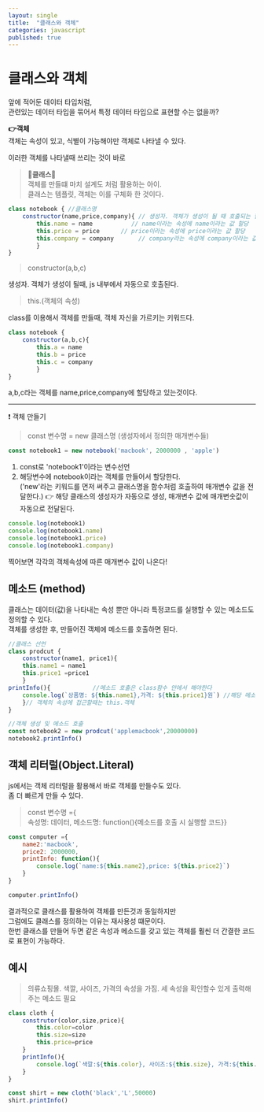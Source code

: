 ```yaml
---
layout: single
title:  "클래스와 객체"
categories: javascript
published: true
---
```


# 클래스와 객체

앞에 적어둔 데이터 타입처럼,  
관련있는 데이터 타입을 묶어서 특정 데이터 타입으로 표현할 수는 없을까?

**👉객체**  
객체는 속성이 있고, 식별이 가능해야만 객체로 나타낼 수 있다.

이러한 객체를 나타낼때 쓰리는 것이 바로
> **🍎클래스🍎**  
객체를 만들떄 마치 설계도 처럼 활용하는 아이.  
클래스는 템플릿, 객체는 이를 구체화 한 것이다.

```js
class notebook { //클래스명
    constructor(name,price,company){ // 생성자. 객체가 생성이 될 때 호출되는 함수
        this.name = name           // name이라는 속성에 name이라는 값 할당 
        this.price = price      // price이라는 속성에 price이라는 값 할당 
        this.company = company       // company라는 속성에 company이라는 값 할당
        }
}
```

>constructor(a,b,c)

생성자. 객체가 생성이 될때, js 내부에서 자동으로 호출된다.

>this.(객체의 속성)

class를 이용해서 객체를 만들때, 객체 자신을 가르키는 키워드다.

```js
class notebook {
    constructor(a,b,c){ 
        this.a = name           
        this.b = price      
        this.c = company      
        }
}
```
a,b,c라는 객체를 name,price,company에 할당하고 있는것이다.

---
❗ 객체 만들기
> const 변수명 = new 클래스명 (생성자에서 정의한 매개변수들)

```js
const notebook1 = new notebook('macbook', 2000000 , 'apple') 
```

1. const로 'notebook1'이라는 변수선언
2. 해당변수에 notebook이라는 객체를 만들어서 할당한다.  
('new'라는 키워드를 먼저 써주고 클래스명을 함수처럼 호출하여 매개변수 값을 전달한다.)
👉 해당 클래스의 생성자가 자동으로 생성, 매개변수 값에 매개변숫값이 자동으로 전달된다.

```js
console.log(notebook1)
console.log(notebook1.name)
console.log(notebook1.price)
console.log(notebook1.company)
```

찍어보면 각각의 객체속성에 따른 매개변수 값이 나온다!

## 메소드 (method)
클래스는 데이터(값)을 나타내는 속성 뿐만 아니라 특정코드를 실행할 수 있는 메소드도 정의할 수 있다.  
객체를 생성한 후, 만들어진 객체에 메소드를 호출하면 된다.

```js
//클래스 선언
class prodcut {
    constructor(name1, price1){
    this.name1 = name1
    this.price1 =price1
    }
printInfo(){            //메소드 호출은 class함수 안에서 해야한다
    console.log(`상품명: ${this.name1},가격: ${this.price1}원`) //해당 메소드를 호풀할떄 실행할 코드 적어주기
    }// 객체의 속성에 접근할때는 this.객체 
}

//객체 생성 및 메소드 호출
const notebook2 = new prodcut('applemacbook',20000000)
notebook2.printInfo()
```

## 객체 리터럴(Object.Literal)
js에서는 객체 리터럴을 활용해서 바로 객체를 만들수도 있다.  
좀 더 빠르게 만들 수 있다.

> const 변수명 ={  
    속성명: 데이터,
    메소드명: function(){메소드를 호출 시 실행할 코드}}

```js
const computer ={
    name2:'macbook',
    price2: 2000000,
    printInfo: function(){
        console.log(`name:${this.name2},price: ${this.price2}`)
    }
}

computer.printInfo()
```

결과적으로 클래스를 활용하여 객체를 만든것과 동일하지만   
그럼에도 클래스를 정의하는 이유는 재사용성 떄문이다.  
한번 클래스를 만들어 두면 같은 속성과 메소드를 갖고 있는 객체를 훨씬 더 간결한 코드로 표현이 가능하다.

## 예시
> 의류쇼핑몰. 색깔, 사이즈, 가격의 속성을 가짐. 세 속성을 확인할수 있게 출력해주는 메소드 필요

```js
class cloth {
    construtor(color,size,price){
        this.color=color
        this.size=size
        this.price=price
    }
    printInfo(){
        console.log(`색깔:${this.color}, 사이즈:${this.size}, 가격:${this.price}`)
    }
}

const shirt = new cloth('black','L',50000)
shirt.printInfo()

```
